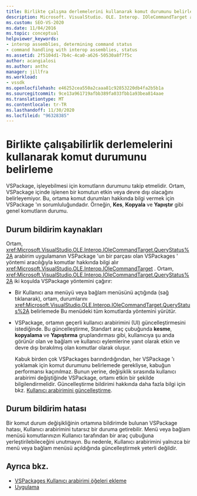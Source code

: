 ```yaml
---
title: Birlikte çalışma derlemelerini kullanarak komut durumunu belirleme | Microsoft Docs
description: Microsoft. VisualStudio. OLE. Interop. IOleCommandTarget arabirimini kullanarak bir VSPackage içinde işlenen komutların durumunu belirlemeyi öğrenin.
ms.custom: SEO-VS-2020
ms.date: 11/04/2016
ms.topic: conceptual
helpviewer_keywords:
- interop assemblies, determining command status
- command handling with interop assemblies, status
ms.assetid: 2f5104d1-7b4c-4ca0-a626-50530a8f7f5c
author: acangialosi
ms.author: anthc
manager: jillfra
ms.workload:
- vssdk
ms.openlocfilehash: e46252cea550a2caaa81c92853220db4fa2b5b1a
ms.sourcegitcommit: 9ce13a961719afbb389fa033fbb1a93bea814aae
ms.translationtype: MT
ms.contentlocale: tr-TR
ms.lasthandoff: 11/30/2020
ms.locfileid: "96328385"
---
```

# <a name="determine-command-status-by-using-interop-assemblies"></a>Birlikte çalışabilirlik derlemelerini kullanarak komut durumunu belirleme
VSPackage, işleyebilmesi için komutların durumunu takip etmelidir. Ortam, VSPackage içinde işlenen bir komutun etkin veya devre dışı olacağını belirleyemiyor. Bu, ortama komut durumları hakkında bilgi vermek için VSPackage 'ın sorumluluğundadır. Örneğin, **Kes**, **Kopyala** ve **Yapıştır** gibi genel komutların durumu.

## <a name="status-notification-sources"></a>Durum bildirim kaynakları
 Ortam, <xref:Microsoft.VisualStudio.OLE.Interop.IOleCommandTarget.QueryStatus%2A> arabirim uygulamanın VSPackage 'un bir parçası olan VSPackages ' yöntemi aracılığıyla komutlar hakkında bilgi alır <xref:Microsoft.VisualStudio.OLE.Interop.IOleCommandTarget> . Ortam, <xref:Microsoft.VisualStudio.OLE.Interop.IOleCommandTarget.QueryStatus%2A> iki koşulda VSPackage yöntemini çağırır:

- Bir Kullanıcı ana menüyü veya bağlam menüsünü açtığında (sağ tıklanarak), ortam, durumlarını <xref:Microsoft.VisualStudio.OLE.Interop.IOleCommandTarget.QueryStatus%2A> belirlemede Bu menüdeki tüm komutlarda yöntemini yürütür.

- VSPackage, ortamın geçerli kullanıcı arabirimini (UI) güncelleştirmesini istediğinde. Bu güncelleştirme, Standart araç çubuğunda **kesme**, **kopyalama** ve **Yapıştırma** gruplandırması gibi, kullanıcıya şu anda görünür olan ve bağlam ve kullanıcı eylemlerine yanıt olarak etkin ve devre dışı bırakılmış olan komutlar olarak oluşur.

  Kabuk birden çok VSPackages barındırdığından, her VSPackage 'ı yoklamak için komut durumunu belirlemede gerekliyse, kabuğun performansı kaçınılmaz. Bunun yerine, değişiklik sırasında kullanıcı arabirimi değiştiğinde VSPackage, ortamı etkin bir şekilde bilgilendirmelidir. Güncelleştirme bildirimi hakkında daha fazla bilgi için bkz. [Kullanıcı arabirimini güncelleştirme](../../extensibility/updating-the-user-interface.md).

## <a name="status-notification-failure"></a>Durum bildirim hatası
 Bir komut durum değişikliğinin ortamına bildirimde bulunan VSPackage hatası, Kullanıcı arabirimini tutarsız bir duruma getirebilir. Menü veya bağlam menüsü komutlarınızın Kullanıcı tarafından bir araç çubuğuna yerleştirilebileceğini unutmayın. Bu nedenle, Kullanıcı arabirimini yalnızca bir menü veya bağlam menüsü açıldığında güncelleştirmek yeterli değildir.

## <a name="see-also"></a>Ayrıca bkz.
- [VSPackages Kullanıcı arabirimi öğeleri ekleme](../../extensibility/internals/how-vspackages-add-user-interface-elements.md)
- [Uygulama](../../extensibility/internals/command-implementation.md)
